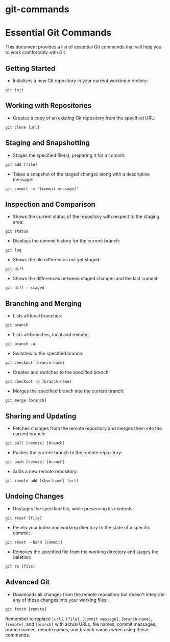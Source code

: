 # git-commands
# Essential Git Commands

This document provides a list of essential Git commands that will help you to work comfortably with Git.

## Getting Started

- Initializes a new Git repository in your current working directory:
```
git init
```

## Working with Repositories

- Creates a copy of an existing Git repository from the specified URL:
```
git clone [url]
```

## Staging and Snapshotting

- Stages the specified file(s), preparing it for a commit:
```
git add [file]
```
- Takes a snapshot of the staged changes along with a descriptive message:
```
git commit -m "[commit message]"
```

## Inspection and Comparison

- Shows the current status of the repository with respect to the staging area:
```
git status
```
- Displays the commit history for the current branch:
```
git log
```
- Shows the file differences not yet staged:
```
git diff
```
- Shows the differences between staged changes and the last commit:
```
git diff --staged
```

## Branching and Merging

- Lists all local branches:
```
git branch
```
- Lists all branches, local and remote:
```
git branch -a
```
- Switches to the specified branch:
```
git checkout [branch-name]
```
- Creates and switches to the specified branch:
```
git checkout -b [branch-name]
```
- Merges the specified branch into the current branch:
```
git merge [branch]
```

## Sharing and Updating

- Fetches changes from the remote repository and merges them into the current branch:
```
git pull [remote] [branch]
```
- Pushes the current branch to the remote repository:
```
git push [remote] [branch]
```
- Adds a new remote repository:
```
git remote add [shortname] [url]
```

## Undoing Changes

- Unstages the specified file, while preserving its contents:
```
git reset [file]
```
- Resets your index and working directory to the state of a specific commit:
```
git reset --hard [commit]
```
- Removes the specified file from the working directory and stages the deletion:
```
git rm [file]
```

## Advanced Git

- Downloads all changes from the remote repository but doesn't integrate any of these changes into your working files:
```
git fetch [remote]
```

Remember to replace `[url]`, `[file]`, `[commit message]`, `[branch-name]`, `[remote]`, and `[branch]` with actual URLs, file names, commit messages, branch names, remote names, and branch names when using these commands.

